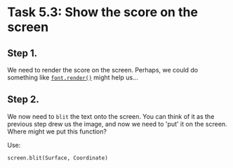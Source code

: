 # Task 5.3: Show the score on the screen

## Step 1.

We need to render the score on the screen. Perhaps, we could do something like [`font.render()`](https://www.pygame.org/docs/ref/font.html#pygame.font.Font.render) might help us...


## Step 2.
We now need to `blit` the text onto the screen. You can think of it as the previous step drew us the image, and now we need to 'put' it on the screen. Where might we put this function?

Use: 
```
screen.blit(Surface, Coordinate)
```


